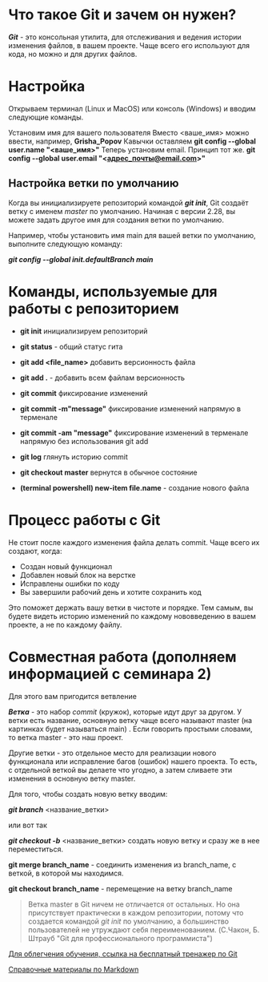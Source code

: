 # Что такое Git и зачем он нужен?

**_Git_** - это консольная утилита, для отслеживания и ведения истории изменения файлов, в вашем проекте. Чаще всего его используют для кода, но можно и для других файлов. 

# Настройка

Открываем терминал (Linux и MacOS) или консоль (Windows) и вводим следующие команды.

Установим имя для вашего пользователя
Вместо <ваше_имя> можно ввести, например, **Grisha_Popov**
Кавычки оставляем
**git config --global user.name "<ваше_имя>"**
Теперь установим email. Принцип тот же.
**git config --global user.email "<адрес_почты@email.com>"**

## Настройка ветки по умолчанию

Когда вы инициализируете репозиторий командой ***git init***, Git создаёт ветку с именем *master* по умолчанию. Начиная с версии 2.28, вы можете задать другое имя для создания ветки по умолчанию.

Например, чтобы установить имя main для вашей ветки по умолчанию, выполните следующую команду:

***git config --global init.defaultBranch main***

# Команды, используемые для работы с репозиторием

* **git init** инициализируем репозиторий

* **git status** - общий статус гита

* **git add <file_name>** добавить версионность файла

* **git add .** - добавить всем файлам версионность

* **git commit** фиксирование изменений

* **git commit -m"message"** фиксирование изменений напрямую в терменале

* **git commit -am "message"** фиксирование изменений в терменале напрямую без использования git add

* **git log** глянуть историю commit

* **git checkout master** вернутся в обычное состояние

* **(terminal powershell) new-item file.name** - создание нового файла

# Процесс работы с Git
Не стоит после каждого изменения файла делать commit. Чаще всего их создают, когда:

* Создан новый функционал
* Добавлен новый блок на верстке
* Исправлены ошибки по коду
* Вы завершили рабочий день и хотите сохранить код

Это поможет держать вашу ветки в чистоте и порядке. Тем самым, вы будете видеть историю изменений по каждому нововведению в вашем проекте, а не по каждому файлу.

# Совместная работа (дополняем информацией с семинара 2)
Для этого вам пригодится ветвление

***Ветка*** - это набор *commit* (кружок), которые идут друг за другом. У ветки есть название, основную ветку чаще всего называют master (на картинках будет называться main) . Если говорить простыми словами, то ветка master - это наш проект.

Другие ветки - это отдельное место для реализации нового функционала или исправление багов (ошибок) нашего проекта. То есть, с отдельной веткой вы делаете что угодно, а затем сливаете эти изменения в основную ветку master.

Для того, чтобы создать новую ветку вводим:

***git branch*** <название_ветки>

или вот так

***git checkout -b*** <название_ветки>
создать новую ветку и сразу же в нее переместиться.

**git merge branch_name** - соединить изменения из branch_name, с веткой, в которой мы находимся.

**git checkout branch_name** - перемещение на ветку branch_name

> Ветка master в Git ничем не отличается от остальных. Но она присутствует практически в каждом репозитории, потому что создается командой *git init* по умолчанию, 
а большинство пользователей не утруждают себя переименованием.
(C.Чакон, Б. Штрауб "Git для профессионального программиста")

[Для облегчения обучения, ссылка на бесплатный тренажер по Git](https://learngitbranching.js.org/)

[Справочные материалы по Markdown](https://learn.microsoft.com/ru-ru/contribute/markdown-reference)

